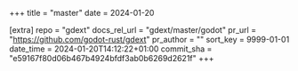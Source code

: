 +++
title = "master"
date = 2024-01-20

[extra]
repo = "gdext"
docs_rel_url = "gdext/master/godot"
pr_url = "https://github.com/godot-rust/gdext"
pr_author = ""
sort_key = 9999-01-01
date_time = 2024-01-20T14:12:22+01:00
commit_sha = "e59167f80d06b467b4924bfdf3ab0b6269d2621f"
+++


